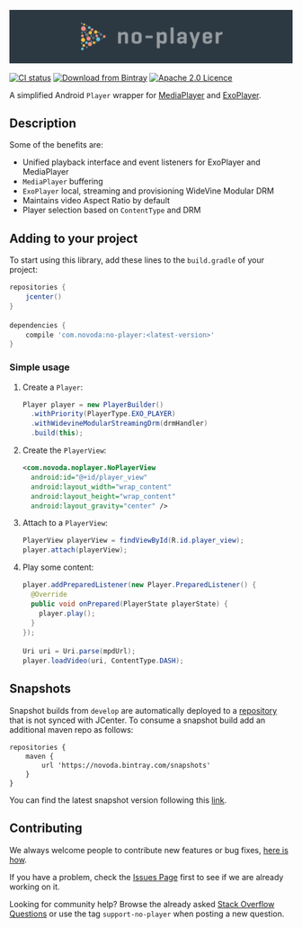 ![noplayer](art/noplayer-header.png)

[![CI status](https://ci.novoda.com/buildStatus/icon?job=no-player)](https://ci.novoda.com/job/no-player/lastBuild/console) [![Download from Bintray](https://api.bintray.com/packages/novoda/maven/no-player/images/download.svg)](https://bintray.com/novoda/maven/no-player/_latestVersion) [![Apache 2.0 Licence](https://img.shields.io/github/license/novoda/no-player.svg)](https://github.com/novoda/no-player/blob/master/LICENSE)

A simplified Android `Player` wrapper for [MediaPlayer](https://developer.android.com/reference/android/media/MediaPlayer.html) and [ExoPlayer](https://google.github.io/ExoPlayer/).

## Description

Some of the benefits are:

- Unified playback interface and event listeners for ExoPlayer and MediaPlayer
- `MediaPlayer` buffering
- `ExoPlayer` local, streaming and provisioning WideVine Modular DRM
- Maintains video Aspect Ratio by default
- Player selection based on `ContentType` and DRM

## Adding to your project

To start using this library, add these lines to the `build.gradle` of your project:

```groovy
repositories {
    jcenter()
}

dependencies {
    compile 'com.novoda:no-player:<latest-version>'
}
```
### Simple usage

 1. Create a `Player`:

    ```java
    Player player = new PlayerBuilder()
      .withPriority(PlayerType.EXO_PLAYER)
      .withWidevineModularStreamingDrm(drmHandler)
      .build(this);
    ```

 2. Create the `PlayerView`:
  
    ```xml
    <com.novoda.noplayer.NoPlayerView
      android:id="@+id/player_view"
      android:layout_width="wrap_content"
      android:layout_height="wrap_content"
      android:layout_gravity="center" />
    ```

 3. Attach to a `PlayerView`:

    ```java
    PlayerView playerView = findViewById(R.id.player_view);
    player.attach(playerView);
    ```


 4. Play some content:

    ```java
    player.addPreparedListener(new Player.PreparedListener() {
      @Override
      public void onPrepared(PlayerState playerState) {
        player.play();
      }
    });
    
    Uri uri = Uri.parse(mpdUrl);
    player.loadVideo(uri, ContentType.DASH);
    ```

## Snapshots

Snapshot builds from `develop` are automatically deployed to a [repository](https://bintray.com/novoda/snapshots/no-player/_latestVersion) that is not synced with JCenter.
To consume a snapshot build add an additional maven repo as follows:
```
repositories {
    maven {
        url 'https://novoda.bintray.com/snapshots'
    }
}
```

You can find the latest snapshot version following this [link](https://bintray.com/novoda/snapshots/no-player/_latestVersion).

## Contributing

We always welcome people to contribute new features or bug fixes, [here is how](https://github.com/novoda/novoda/blob/master/CONTRIBUTING.md).

If you have a problem, check the [Issues Page](https://github.com/novoda/no-player/issues) first to see if we are already working on it.

Looking for community help? Browse the already asked [Stack Overflow Questions](http://stackoverflow.com/questions/tagged/support-no-player) or use the tag `support-no-player` when posting a new question.
